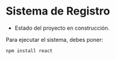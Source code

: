 <h1>Sistema de Registro</h1>

- Estado del proyecto en construcción.
  

Para ejecutar el sistema, debes poner:

``npm install react``

